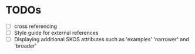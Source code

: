 # TODOs

- [ ] cross referencing
- [ ] Style guide for external references
- [ ] Displaying additional SKOS attributes such as 'examples' 'narrower' and
      'broader'
